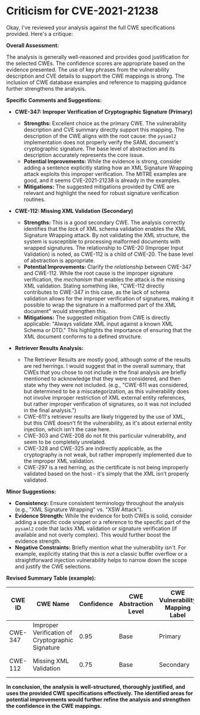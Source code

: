 # Criticism for CVE-2021-21238

Okay, I've reviewed your analysis against the full CWE specifications provided. Here's a critique:

**Overall Assessment:**

The analysis is generally well-reasoned and provides good justification for the selected CWEs. The confidence scores are appropriate based on the evidence presented. The use of key phrases from the vulnerability description and CVE details to support the CWE mappings is strong. The inclusion of CWE database examples and reference to mapping guidance further strengthens the analysis.

**Specific Comments and Suggestions:**

*   **CWE-347: Improper Verification of Cryptographic Signature (Primary)**
    *   **Strengths:** Excellent choice as the primary CWE. The vulnerability description and CVE summary directly support this mapping. The description of the CWE aligns with the root cause: the `pysaml2` implementation does not properly verify the SAML document's cryptographic signature. The base level of abstraction and its description accurately represents the core issue.
    *   **Potential Improvements:** While the evidence is strong, consider adding a sentence explicitly stating how an XML Signature Wrapping attack exploits this improper verification. The MITRE examples are good, and it seems CVE-2021-21238 is already in the examples.
    *   **Mitigations:** The suggested mitigations provided by CWE are relevant and highlight the need for robust signature verification routines.

*   **CWE-112: Missing XML Validation (Secondary)**
    *   **Strengths:** This is a good secondary CWE. The analysis correctly identifies that the *lack* of XML schema validation enables the XML Signature Wrapping attack. By not validating the XML structure, the system is susceptible to processing malformed documents with wrapped signatures. The relationship to CWE-20 (Improper Input Validation) is noted, as CWE-112 is a child of CWE-20. The base level of abstraction is appropriate.
    *   **Potential Improvements:** Clarify the *relationship* between CWE-347 and CWE-112.  While the root cause is the improper signature verification, the *mechanism* that enables the attack is the missing XML validation. Stating something like, "CWE-112 directly contributes to CWE-347 in this case, as the lack of schema validation allows for the improper verification of signatures, making it possible to wrap the signature in a malformed part of the XML document" would strengthen this.
    *   **Mitigations:** The suggested mitigation from CWE is directly applicable: "Always validate XML input against a known XML Schema or DTD." This highlights the importance of ensuring that the XML document conforms to a defined structure.

* **Retriever Results Analysis:**
    * The Retriever Results are mostly good, although some of the results are red herrings. I would suggest that in the overall summary, that CWEs that you chose to not include in the final analysis are briefly mentioned to acknowledge that they were considered, and then state why they were not included. (e.g., "CWE-611 was considered, but determined to be a miscategorization, as this vulnerability does not involve improper restriction of XML external entity references, but rather improper verification of signatures, so it was not included in the final analysis.")
    * CWE-611's retriever results are likely triggered by the use of XML, but this CWE doesn't fit the vulnerability, as it's about external entity injection, which isn't the case here.
    * CWE-303 and CWE-208 do not fit this particular vulnerability, and seem to be completely unrelated.
    * CWE-328 and CWE-325 are indirectly applicable, as the cryptography is not weak, but rather improperly implemented due to the improper XML validation.
    * CWE-297 is a red herring, as the certificate is not being improperly validated based on the host - it's simply that the XML isn't properly validated.

**Minor Suggestions:**

*   **Consistency:** Ensure consistent terminology throughout the analysis (e.g., "XML Signature Wrapping" vs. "XSW Attack").
*   **Evidence Strength:** While the evidence for both CWEs is solid, consider adding a specific code snippet or a reference to the specific part of the `pysaml2` code that lacks XML validation or signature verification (if available and not overly complex). This would further boost the evidence strength.
*   **Negative Constraints:** Briefly mention what the vulnerability *isn't*. For example, explicitly stating that this is *not* a classic buffer overflow or a straightforward injection vulnerability helps to narrow down the scope and justify the CWE selections.

**Revised Summary Table (example):**

| CWE ID  | CWE Name                                          | Confidence | CWE Abstraction Level | CWE Vulnerability Mapping Label | CWE-Vulnerability Mapping Notes |
|---------|---------------------------------------------------|------------|-----------------------|---------------------------------|---------------------------------|
| CWE-347 | Improper Verification of Cryptographic Signature | 0.95       | Base                  | Primary                           | Allowed                         |
| CWE-112 | Missing XML Validation                            | 0.75       | Base                  | Secondary                         | Allowed; enables CWE-347           |

**In conclusion, the analysis is well-structured, thoroughly justified, and uses the provided CWE specifications effectively. The identified areas for potential improvements would further refine the analysis and strengthen the confidence in the CWE mappings.**
